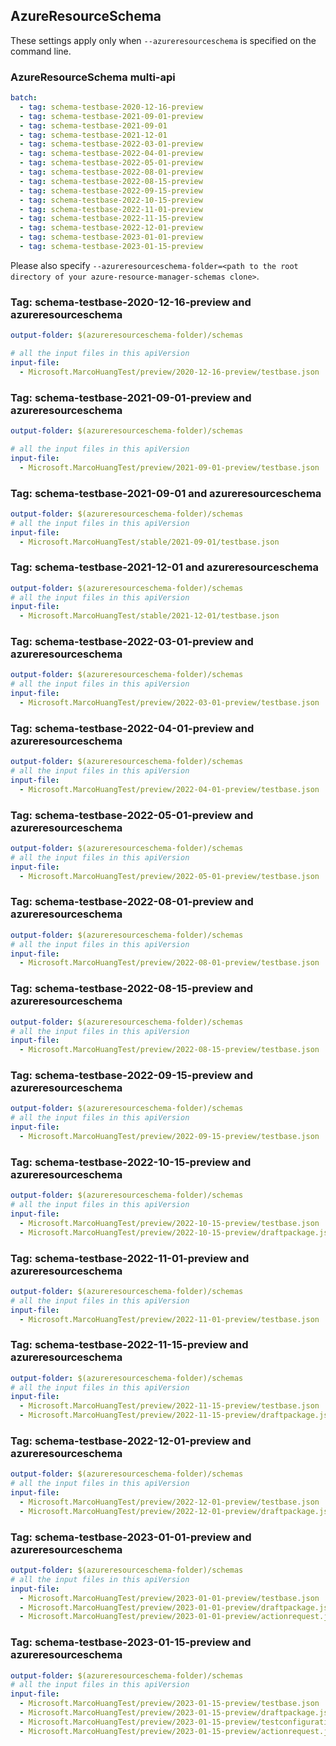 ## AzureResourceSchema

These settings apply only when `--azureresourceschema` is specified on the command line.

### AzureResourceSchema multi-api

``` yaml $(azureresourceschema) && $(multiapi)
batch:
  - tag: schema-testbase-2020-12-16-preview
  - tag: schema-testbase-2021-09-01-preview
  - tag: schema-testbase-2021-09-01
  - tag: schema-testbase-2021-12-01
  - tag: schema-testbase-2022-03-01-preview
  - tag: schema-testbase-2022-04-01-preview
  - tag: schema-testbase-2022-05-01-preview
  - tag: schema-testbase-2022-08-01-preview
  - tag: schema-testbase-2022-08-15-preview
  - tag: schema-testbase-2022-09-15-preview
  - tag: schema-testbase-2022-10-15-preview
  - tag: schema-testbase-2022-11-01-preview
  - tag: schema-testbase-2022-11-15-preview
  - tag: schema-testbase-2022-12-01-preview
  - tag: schema-testbase-2023-01-01-preview
  - tag: schema-testbase-2023-01-15-preview
```

Please also specify `--azureresourceschema-folder=<path to the root directory of your azure-resource-manager-schemas clone>`.

### Tag: schema-testbase-2020-12-16-preview and azureresourceschema

``` yaml $(tag) == 'schema-testbase-2020-12-16-preview' && $(azureresourceschema)
output-folder: $(azureresourceschema-folder)/schemas

# all the input files in this apiVersion
input-file:
  - Microsoft.MarcoHuangTest/preview/2020-12-16-preview/testbase.json
```

### Tag: schema-testbase-2021-09-01-preview and azureresourceschema

``` yaml $(tag) == 'schema-testbase-2021-09-01-preview' && $(azureresourceschema)
output-folder: $(azureresourceschema-folder)/schemas

# all the input files in this apiVersion
input-file:
  - Microsoft.MarcoHuangTest/preview/2021-09-01-preview/testbase.json
```

### Tag: schema-testbase-2021-09-01 and azureresourceschema

``` yaml $(tag) == 'schema-testbase-2021-09-01' && $(azureresourceschema)
output-folder: $(azureresourceschema-folder)/schemas
# all the input files in this apiVersion
input-file:
  - Microsoft.MarcoHuangTest/stable/2021-09-01/testbase.json
```

### Tag: schema-testbase-2021-12-01 and azureresourceschema

``` yaml $(tag) == 'schema-testbase-2021-12-01' && $(azureresourceschema)
output-folder: $(azureresourceschema-folder)/schemas
# all the input files in this apiVersion
input-file:
  - Microsoft.MarcoHuangTest/stable/2021-12-01/testbase.json
```

### Tag: schema-testbase-2022-03-01-preview and azureresourceschema

``` yaml $(tag) == 'schema-testbase-2022-03-01-preview' && $(azureresourceschema)
output-folder: $(azureresourceschema-folder)/schemas
# all the input files in this apiVersion
input-file:
  - Microsoft.MarcoHuangTest/preview/2022-03-01-preview/testbase.json
```

### Tag: schema-testbase-2022-04-01-preview and azureresourceschema

``` yaml $(tag) == 'schema-testbase-2022-04-01-preview' && $(azureresourceschema)
output-folder: $(azureresourceschema-folder)/schemas
# all the input files in this apiVersion
input-file:
  - Microsoft.MarcoHuangTest/preview/2022-04-01-preview/testbase.json
```

### Tag: schema-testbase-2022-05-01-preview and azureresourceschema

``` yaml $(tag) == 'schema-testbase-2022-05-01-preview' && $(azureresourceschema)
output-folder: $(azureresourceschema-folder)/schemas
# all the input files in this apiVersion
input-file:
  - Microsoft.MarcoHuangTest/preview/2022-05-01-preview/testbase.json
```

### Tag: schema-testbase-2022-08-01-preview and azureresourceschema

``` yaml $(tag) == 'schema-testbase-2022-08-01-preview' && $(azureresourceschema)
output-folder: $(azureresourceschema-folder)/schemas
# all the input files in this apiVersion
input-file:
  - Microsoft.MarcoHuangTest/preview/2022-08-01-preview/testbase.json
```

### Tag: schema-testbase-2022-08-15-preview and azureresourceschema

``` yaml $(tag) == 'schema-testbase-2022-08-15-preview' && $(azureresourceschema)
output-folder: $(azureresourceschema-folder)/schemas
# all the input files in this apiVersion
input-file:
  - Microsoft.MarcoHuangTest/preview/2022-08-15-preview/testbase.json
```

### Tag: schema-testbase-2022-09-15-preview and azureresourceschema

``` yaml $(tag) == 'schema-testbase-2022-09-15-preview' && $(azureresourceschema)
output-folder: $(azureresourceschema-folder)/schemas
# all the input files in this apiVersion
input-file:
  - Microsoft.MarcoHuangTest/preview/2022-09-15-preview/testbase.json
```

### Tag: schema-testbase-2022-10-15-preview and azureresourceschema

``` yaml $(tag) == 'schema-testbase-2022-10-15-preview' && $(azureresourceschema)
output-folder: $(azureresourceschema-folder)/schemas
# all the input files in this apiVersion
input-file:
  - Microsoft.MarcoHuangTest/preview/2022-10-15-preview/testbase.json
  - Microsoft.MarcoHuangTest/preview/2022-10-15-preview/draftpackage.json
```

### Tag: schema-testbase-2022-11-01-preview and azureresourceschema
``` yaml $(tag) == 'schema-testbase-2022-11-01-preview' && $(azureresourceschema)
output-folder: $(azureresourceschema-folder)/schemas
# all the input files in this apiVersion
input-file:
  - Microsoft.MarcoHuangTest/preview/2022-11-01-preview/testbase.json
```

### Tag: schema-testbase-2022-11-15-preview and azureresourceschema

``` yaml $(tag) == 'schema-testbase-2022-11-15-preview' && $(azureresourceschema)
output-folder: $(azureresourceschema-folder)/schemas
# all the input files in this apiVersion
input-file:
  - Microsoft.MarcoHuangTest/preview/2022-11-15-preview/testbase.json
  - Microsoft.MarcoHuangTest/preview/2022-11-15-preview/draftpackage.json
```

### Tag: schema-testbase-2022-12-01-preview and azureresourceschema

``` yaml $(tag) == 'schema-testbase-2022-12-01-preview' && $(azureresourceschema)
output-folder: $(azureresourceschema-folder)/schemas
# all the input files in this apiVersion
input-file:
  - Microsoft.MarcoHuangTest/preview/2022-12-01-preview/testbase.json
  - Microsoft.MarcoHuangTest/preview/2022-12-01-preview/draftpackage.json
```

### Tag: schema-testbase-2023-01-01-preview and azureresourceschema

``` yaml $(tag) == 'schema-testbase-2023-01-01-preview' && $(azureresourceschema)
output-folder: $(azureresourceschema-folder)/schemas
# all the input files in this apiVersion
input-file:
  - Microsoft.MarcoHuangTest/preview/2023-01-01-preview/testbase.json
  - Microsoft.MarcoHuangTest/preview/2023-01-01-preview/draftpackage.json
  - Microsoft.MarcoHuangTest/preview/2023-01-01-preview/actionrequest.json
```

### Tag: schema-testbase-2023-01-15-preview and azureresourceschema

``` yaml $(tag) == 'schema-testbase-2023-01-15-preview' && $(azureresourceschema)
output-folder: $(azureresourceschema-folder)/schemas
# all the input files in this apiVersion
input-file:
  - Microsoft.MarcoHuangTest/preview/2023-01-15-preview/testbase.json
  - Microsoft.MarcoHuangTest/preview/2023-01-15-preview/draftpackage.json
  - Microsoft.MarcoHuangTest/preview/2023-01-15-preview/testconfiguration.json
  - Microsoft.MarcoHuangTest/preview/2023-01-15-preview/actionrequest.json
```